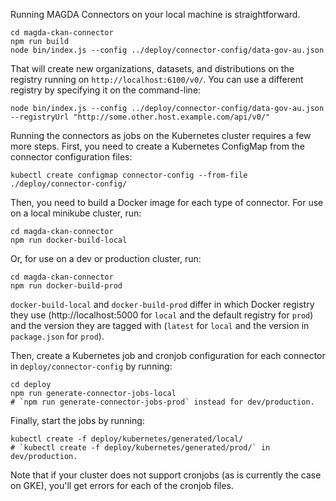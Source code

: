 Running MAGDA Connectors on your local machine is straightforward.

```
cd magda-ckan-connector
npm run build
node bin/index.js --config ../deploy/connector-config/data-gov-au.json
```

That will create new organizations, datasets, and distributions on the registry running on `http://localhost:6100/v0/`.  You can use a different registry by specifying it on the command-line:

```
node bin/index.js --config ../deploy/connector-config/data-gov-au.json --registryUrl "http://some.other.host.example.com/api/v0/"
```

Running the connectors as jobs on the Kubernetes cluster requires a few more steps.  First, you need to create a Kubernetes ConfigMap from the connector configuration files:

```
kubectl create configmap connector-config --from-file ./deploy/connector-config/
```

Then, you need to build a Docker image for each type of connector.  For use on a local minikube cluster, run:

```
cd magda-ckan-connector
npm run docker-build-local
```

Or, for use on a dev or production cluster, run:

```
cd magda-ckan-connector
npm run docker-build-prod
```

`docker-build-local` and `docker-build-prod` differ in which Docker registry they use (http://localhost:5000 for `local` and the default registry for `prod`) and the version they are tagged with (`latest` for `local` and the version in `package.json` for `prod`).

Then, create a Kubernetes job and cronjob configuration for each connector in `deploy/connector-config` by running:

```
cd deploy
npm run generate-connector-jobs-local
# `npm run generate-connector-jobs-prod` instead for dev/production.
```

Finally, start the jobs by running:

```
kubectl create -f deploy/kubernetes/generated/local/
# `kubectl create -f deploy/kubernetes/generated/prod/` in dev/production.
```

Note that if your cluster does not support cronjobs (as is currently the case on GKE), you'll get errors for each of the cronjob files.
